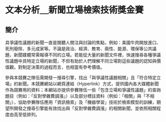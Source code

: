 # 文本分析＿新聞立場檢索技術獎金賽

## 簡介
具爭議性議題的新聞一直是閱聽人關注與討論的焦點，例如：美國牛肉開放進口、死刑廢除、多元成家等。不論是政治、經濟、教育、兩性、能源、環保等公共議題，新聞媒體常需報導不同的立場。若能從大量的新聞文件裡，快速搜尋各種爭議性議題中具特定立場的新聞，不但有助於人們理解不同立場對這些議題的認知與價值觀，對制定決策的過程而言，也相當有參考價值。

參與本競賽之隊伍需開發一搜尋引擎，找出「與爭議性議題相關」且「符合特定立場」的新聞。本競賽網站以網頁連結（Hyperlink）方式，提供國內各大媒體新聞作為競賽用的資料；本網站亦提供參賽隊伍一些「包含立場和爭議性議題」的查詢題目（例如：「反對學雜費調漲」）以及部分標註資料（例如：「相關」與「不相關」），協助參賽隊伍應用「資訊檢索」及「機器學習」技術於檢索模型的訓練，期望所開發之搜尋引擎能有效找出與「反對學雜費調漲」的相關新聞，並依照相關程度由高至低排列。

